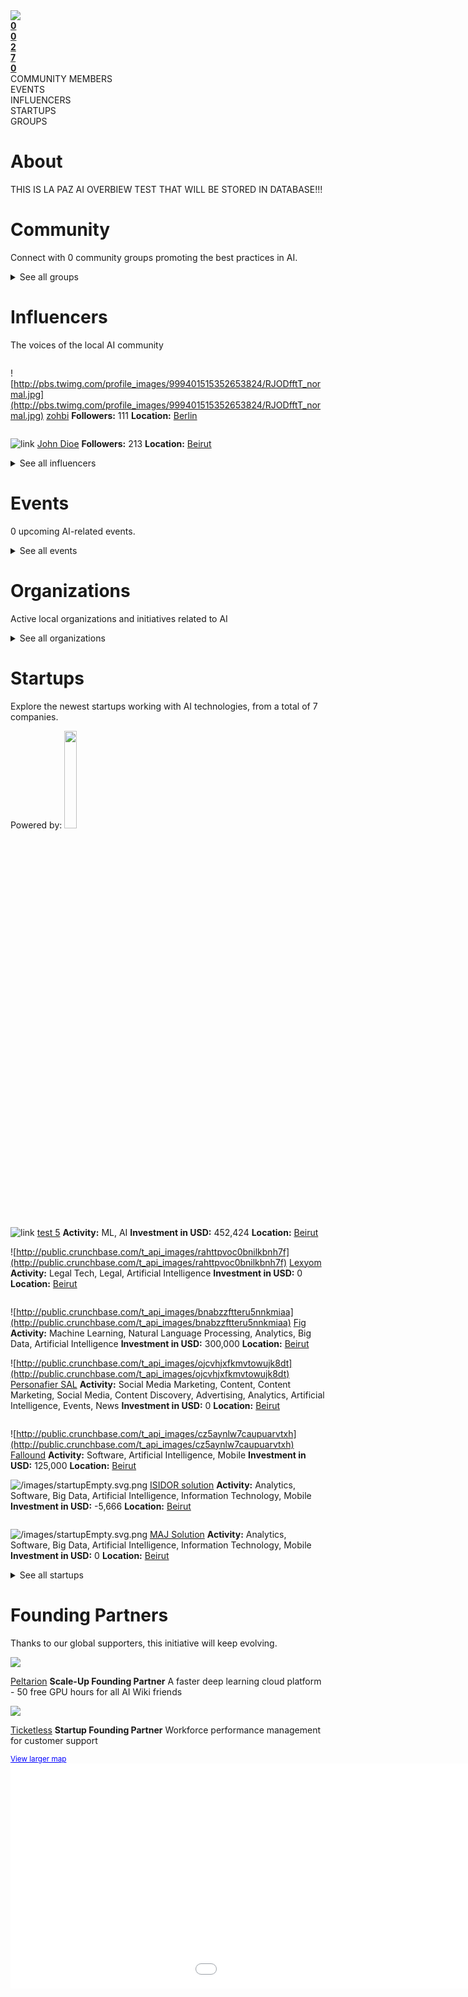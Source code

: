 <!-- TITLE: Beirut AI -->
<div class=mapHighlight>
<img src="/images/cityMaps/Beirut_1500_highlight.png">

</div>


<div class=CityPageSpecific>

<div class=status>
<div class=column>
<a href="#ecosystems"><strong>0</strong></a>
</div>
<div class=column>
<a href="#events" ><strong>0</strong></a>
</div>
<div class=column>
<a href="#community" ><strong>2</strong></a>
</div>
<div class=column>
<a href="#startups" ><strong>7</a></strong>
</div>
<div class=column>
<a href="#community" ><strong>0</a></strong>
</div>
</div>
<div class=status>
<div class=column>COMMUNITY MEMBERS</div>
<div class=column>EVENTS</div>
<div class=column>INFLUENCERS</div>
<div class=column>STARTUPS</div>
<div class=column>GROUPS</div></div>

</div>

# About

<!-- ADMINS SHOULD WRITE OVERVIEW FOR CITIES IN <div class=overview> SECTION OF ABOUT

    First line of overview should have information of ambassador for specific city. 
    You can find  format HERE:

    <strong>CONTACT: [Ambassador name](Link to ambassador profile(MUST HAVE http OR https)) </strong>

    You can copy this and change ambassador name and link accordingly!
 -->

<div class=overview>

THIS IS LA PAZ AI OVERBIEW TEST THAT WILL BE STORED IN DATABASE!!!

</div>

<div class=status>

</div>

</div>

# Community
Connect with 0 community groups promoting the best practices in AI.
<div class=groups>

<div class=column id=0>

</div>
<div class=column id=1>

</div>
<div class=column id=2>

</div>
<div class=column id=3>

</div>


</div>

<div class=groups id="list">

<details>
<summary class="sum">See all groups</summary>



<div class=column id=0>

</div>
<div class=column id=1>

</div>
<div class=column id=2>

</div>
<div class=column id=3>

</div>

</details>

</div>

# Influencers
The voices of the local AI community
<div class=influencers>

<div class=column id=0>

![http://pbs.twimg.com/profile_images/999401515352653824/RJODfftT_normal.jpg](http://pbs.twimg.com/profile_images/999401515352653824/RJODfftT_normal.jpg)
[zohbi](https://twitter.com/kristoffzoghbi)
**Followers:** 111
**Location:** [Berlin](/Berlin/home/)


</div>
<div class=column id=1>

![link](link)
[John Dioe](asdasd)
**Followers:** 213
**Location:** [Beirut](/Beirut/home/)


</div>
<div class=column id=2>

</div>
<div class=column id=3>

</div>

</div>


<details>
<summary class="sum">See all influencers</summary>


<div class=influencers id="list">

<div class=column id=0>

</div>
<div class=column id=1>

</div>
<div class=column id=2>

</div>
<div class=column id=3>

</div>
</div>
</details>





# Events
0 upcoming AI-related events.
<div class=events>

<div class=column id=0>

</div>
<div class=column id=1>

</div>
<div class=column id=2>

</div>
<div class=column id=3>

</div>

</div>

<div class=events id="list">

<details>
<summary class="sum">See all events</summary>



<div class=column id=0>

</div>
<div class=column id=1>

</div>
<div class=column id=2>

</div>
<div class=column id=3>

</div>
</details>
</div>


<!-- WHEN ADDING NEW ORGANIZATIONS PLEASE FOLLOW THIS SCHEMA
#### Organization_Name
Organization_Category
**Organizer:** Name_Of_Organization_Leader
Link_To_Organization's_Website_or_Page
**Description:** Organization's_Description
NOT FOLLOWING THIS SCHEMA WILL RESULT IN INACCURACY IN DATABASE SO BE CAREFUL!
EVERY CHARACTER LIKE # AND * ARE VITAL, SO WE ADVISE YOU TO COPY THE SCHEMA AND JUST FILL IN THE DATA IN POSITION
BETWEEN EVERY ORGANIZATION SCHEMA SHOULD BE BLANK LINE -->

# Organizations
Active local organizations and initiatives related to AI
<div class=organizations>

<div class=column id=0>

</div>
<div class=column id=1>

</div>
<div class=column id=2>

</div>
<div class=column id=3>

</div>
</div>

<div class=organizations id="list">

<details>
<summary class="sum">See all organizations</summary>



<div class=column id=0>

</div>
<div class=column id=1>

</div>
<div class=column id=2>

</div>
<div class=column id=3>

</div>
</details>


</div>


# Startups
Explore the newest startups working with AI technologies, from a total of 7 companies.

<div class=logoCB>
Powered by: <a href="https://crunchbase.com/"><img src="/images/Crunchbase_logo_crop.png" style="width:20%;"/></a>
</div>
<div class=startups>

<div class=column id=0>

![link](link)
[test 5](liiink)
**Activity:** ML,  AI
**Investment in USD:** 452,424
**Location:** [Beirut](/Beirut/home/)


![http://public.crunchbase.com/t_api_images/rahttpvoc0bnilkbnh7f](http://public.crunchbase.com/t_api_images/rahttpvoc0bnilkbnh7f)
[Lexyom](https://www.crunchbase.com/organization/lexium)
**Activity:** Legal Tech, Legal, Artificial Intelligence
**Investment in USD:** 0
**Location:** [Beirut](/Beirut/home/)


</div>
<div class=column id=1>

![http://public.crunchbase.com/t_api_images/bnabzzftteru5nnkmiaa](http://public.crunchbase.com/t_api_images/bnabzzftteru5nnkmiaa)
[Fig](https://www.crunchbase.com/organization/fig-app)
**Activity:** Machine Learning, Natural Language Processing, Analytics, Big Data, Artificial Intelligence
**Investment in USD:** 300,000
**Location:** [Beirut](/Beirut/home/)


![http://public.crunchbase.com/t_api_images/ojcvhjxfkmvtowujk8dt](http://public.crunchbase.com/t_api_images/ojcvhjxfkmvtowujk8dt)
[Personafier SAL](https://www.crunchbase.com/organization/personafier-sal)
**Activity:** Social Media Marketing, Content, Content Marketing, Social Media, Content Discovery, Advertising, Analytics, Artificial Intelligence, Events, News
**Investment in USD:** 0
**Location:** [Beirut](/Beirut/home/)


</div>
<div class=column id=2>

![http://public.crunchbase.com/t_api_images/cz5aynlw7caupuarvtxh](http://public.crunchbase.com/t_api_images/cz5aynlw7caupuarvtxh)
[Fallound](https://www.crunchbase.com/organization/fallound)
**Activity:** Software, Artificial Intelligence, Mobile
**Investment in USD:** 125,000
**Location:** [Beirut](/Beirut/home/)


![/images/startupEmpty.svg.png](/images/startupEmpty.svg.png)
[ISIDOR solution](https://www.crunchbase.com/organization/maj-solution)
**Activity:** Analytics, Software, Big Data, Artificial Intelligence, Information Technology, Mobile
**Investment in USD:** -5,666
**Location:** [Beirut](/Beirut/home/)


</div>
<div class=column id=3>

![/images/startupEmpty.svg.png](/images/startupEmpty.svg.png)
[MAJ Solution](https://www.crunchbase.com/organization/maj-solution)
**Activity:** Analytics, Software, Big Data, Artificial Intelligence, Information Technology, Mobile
**Investment in USD:** 0
**Location:** [Beirut](/Beirut/home/)


</div>

</div>


<details>
<summary class="sum">See all startups</summary>
<div class=startups id="list">

<div class=column id=0>

</div>
<div class=column id=1>

</div>
<div class=column id=2>

</div>
<div class=column id=3>

</div>
</div>
</details>




# Founding Partners

Thanks to our global supporters, this initiative will keep evolving.
<div class=partners>
<div class=column id=0>
<img src="/images/peltarion_logotype_horizontal_red.png" >

[Peltarion](https://peltarion.com/signup/)
<strong>Scale-Up Founding Partner</strong>
A faster deep learning cloud platform - 50 free GPU hours for all AI Wiki friends
</div>

<div class=column id=1>

<img src="/images/Ticketless_logo.png" >

[Ticketless](https://ticketless.ai/)
<strong>Startup Founding Partner</strong>
Workforce performance management for customer support
</div>

</div>

<div class="embed-container"><small><a href="//www.arcgis.com/apps/Embed/index.html?webmap=e9485697909c40baad34647d8d0dbb85&extent=-138.4992,-28.8823,127.2821,65.165&zoom=true&scale=true&search=true&searchextent=true&disable_scroll=true&theme=light" style="color:#0000FF;text-align:left" target="_blank">View larger map</a></small><br><iframe width="1280" height="360" frameborder="0" scrolling="no" marginheight="0" marginwidth="0" title="AI Ecosystem Map" src="//www.arcgis.com/apps/Embed/index.html?webmap=e9485697909c40baad34647d8d0dbb85&extent=-138.4992,-28.8823,127.2821,65.165&zoom=true&previewImage=false&scale=true&search=true&searchextent=true&disable_scroll=true&theme=light"></iframe></div>
